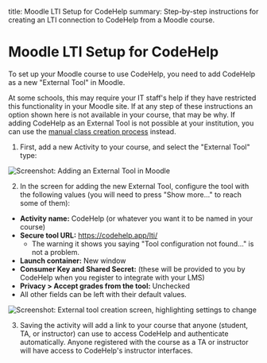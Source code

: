 title:  Moodle LTI Setup for CodeHelp
summary:  Step-by-step instructions for creating an LTI connection to CodeHelp from a Moodle course.


# Moodle LTI Setup for CodeHelp

To set up your Moodle course to use CodeHelp, you need to add CodeHelp as a new "External Tool" in Moodle.

At some schools, this may require your IT staff's help if they have restricted this functionality in your Moodle site.
If at any step of these instructions an option shown here is not available in your course, that may be why.
If adding CodeHelp as an External Tool is not possible at your institution, you can use the <a href="manual_class_creation">manual class creation process</a> instead.

1. First, add a new Activity to your course, and select the "External Tool" type:

  <p class="hasimg">
  <img class="docimg" alt='Screenshot: Adding an External Tool in Moodle' src='/static/moodle_LTI_01_add_activity.svg'>
  </p>

2. In the screen for adding the new External Tool, configure the tool with the following values (you will need to press "Show more..." to reach some of them):
  * **Activity name:** CodeHelp (or whatever you want it to be named in your course)
  * **Secure tool URL:** https://codehelp.app/lti/
    * The warning it shows you saying "Tool configuration not found..." is not a problem.
  * **Launch container:** New window
  * **Consumer Key and Shared Secret:** (these will be provided to you by CodeHelp when you register to integrate with your LMS)
  * **Privacy &gt; Accept grades from the tool:** Unchecked
  * All other fields can be left with their default values.

  <p class="hasimg">
  <img class="docimg" alt='Screenshot: External tool creation screen, highlighting settings to change' src='/static/moodle_LTI_02_tool_configuration.svg'>
  </p>

3. Saving the activity will add a link to your course that anyone (student, TA, or instructor) can use to access CodeHelp and authenticate automatically.  Anyone registered with the course as a TA or instructor will have access to CodeHelp's instructor interfaces.
